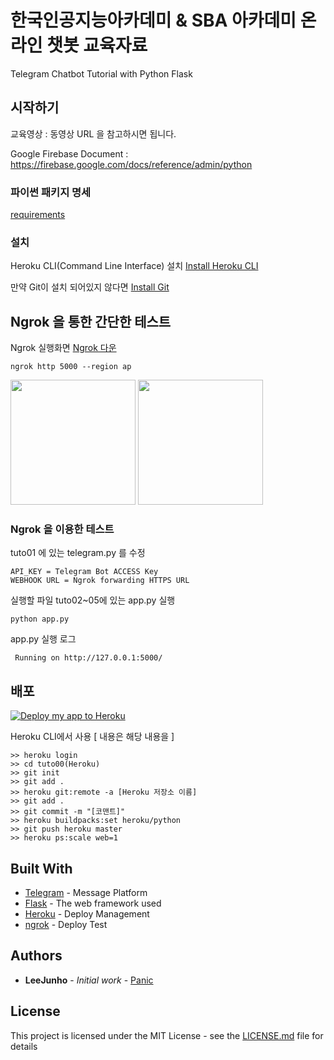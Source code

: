 # 한국인공지능아카데미 & SBA 아카데미 온라인 챗봇 교육자료

Telegram Chatbot Tutorial with Python Flask

## 시작하기

교육영상 : 동영상 URL 을 참고하시면 됩니다.

Google Firebase Document : https://firebase.google.com/docs/reference/admin/python



### 파이썬 패키지 명세

[requirements](tuto00(Heroku)/requirements.txt)

### 설치
Heroku CLI(Command Line Interface) 설치 [Install Heroku CLI](https://devcenter.heroku.com/articles/heroku-cli)

 만약 Git이 설치 되어있지 않다면 [Install Git](https://git-scm.com/downloads)


## Ngrok 을 통한 간단한 테스트

Ngrok 실행화면 [Ngrok 다운](https://ngrok.com/download)
 
```
ngrok http 5000 --region ap 
```
<div>
<img width="200" src="https://user-images.githubusercontent.com/16240290/67308446-14a5e900-f535-11e9-888d-8c660dadf411.png">
<img width="200" src="https://user-images.githubusercontent.com/16240290/67308449-15d71600-f535-11e9-8d4b-c1a375c731f9.png">
</div>


### Ngrok 을 이용한 테스트 


tuto01 에 있는 telegram.py 를 수정
```
API_KEY = Telegram Bot ACCESS Key
WEBHOOK URL = Ngrok forwarding HTTPS URL
```

실행할 파일 tuto02~05에 있는 app.py 실행
```
python app.py
```

app.py 실행 로그

```
 Running on http://127.0.0.1:5000/
```

## 배포

[![Deploy my app to Heroku](https://www.herokucdn.com/deploy/button.png)](https://heroku.com/deploy)

Heroku CLI에서 사용 [ 내용은 해당 내용을  ] 

```
>> heroku login 
>> cd tuto00(Heroku)
>> git init
>> git add .
>> heroku git:remote -a [Heroku 저장소 이름]
>> git add .
>> git commit -m "[코맨트]"
>> heroku buildpacks:set heroku/python
>> git push heroku master
>> heroku ps:scale web=1
```

## Built With

* [Telegram](https://telegram.org) - Message Platform
* [Flask](https://github.com/pallets/flask) - The web framework used
* [Heroku](https://dashboard.heroku.com/apps) - Deploy Management
* [ngrok](https://ngrok.com/) - Deploy Test


## Authors

* **LeeJunho** - *Initial work* - [Panic](https://github.com/saitros)


## License

This project is licensed under the MIT License - see the [LICENSE.md](LICENSE.md) file for details

